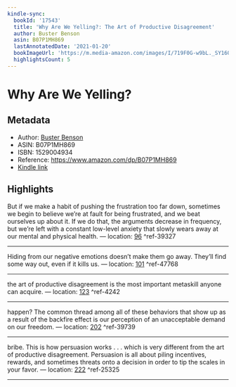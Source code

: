 ```yaml
---
kindle-sync:
  bookId: '17543'
  title: 'Why Are We Yelling?: The Art of Productive Disagreement'
  author: Buster Benson
  asin: B07P1MH869
  lastAnnotatedDate: '2021-01-20'
  bookImageUrl: 'https://m.media-amazon.com/images/I/719F0G-w9bL._SY160.jpg'
  highlightsCount: 5
---
```

# Why Are We Yelling?
## Metadata
* Author: [Buster Benson](https://www.amazon.com/Buster-Benson/e/B07TTP2SDG/ref=dp_byline_cont_ebooks_1)
* ASIN: B07P1MH869
* ISBN: 1529004934
* Reference: https://www.amazon.com/dp/B07P1MH869
* [Kindle link](kindle://book?action=open&asin=B07P1MH869)

## Highlights
But if we make a habit of pushing the frustration too far down, sometimes we begin to believe we’re at fault for being frustrated, and we beat ourselves up about it. If we do that, the arguments decrease in frequency, but we’re left with a constant low-level anxiety that slowly wears away at our mental and physical health. — location: [96](kindle://book?action=open&asin=B07P1MH869&location=96) ^ref-39327

---
Hiding from our negative emotions doesn’t make them go away. They’ll find some way out, even if it kills us. — location: [101](kindle://book?action=open&asin=B07P1MH869&location=101) ^ref-47768

---
the art of productive disagreement is the most important metaskill anyone can acquire. — location: [123](kindle://book?action=open&asin=B07P1MH869&location=123) ^ref-4242

---
happen? The common thread among all of these behaviors that show up as a result of the backfire effect is our perception of an unacceptable demand on our freedom. — location: [202](kindle://book?action=open&asin=B07P1MH869&location=202) ^ref-39739

---
bribe. This is how persuasion works . . . which is very different from the art of productive disagreement. Persuasion is all about piling incentives, rewards, and sometimes threats onto a decision in order to tip the scales in your favor. — location: [222](kindle://book?action=open&asin=B07P1MH869&location=222) ^ref-25325

---
